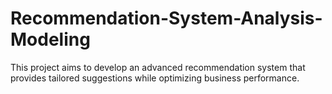 # Recommendation-System-Analysis-Modeling
This project aims to develop an advanced recommendation system that provides tailored suggestions while optimizing business performance.
